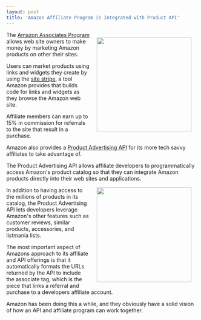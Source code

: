 ```yaml
---
layout: post
title: 'Amazon Affiliate Program is Integrated with Product API'
---
```

<img style="padding: 15px;" src="http://kinlane-productions.s3.amazonaws.com/amazon/affiliate/amazon-affiliates.png" alt="" width="250" align="right" />The <a title="Amazon Associates Program" href="https://affiliate-program.amazon.com/">Amazon Associates Program</a> allows web site owners to make money by marketing Amazon products on other their sites.<p></p>
Users can market products using links and widgets they create by using the <a title="site stripe" href="https://affiliate-program.amazon.com/gp/associates/help/stripe.html?ie=UTF8&amp;pf_rd_t=501&amp;ref_=amb_link_354365602_1&amp;pf_rd_m=ATVPDKIKX0DER&amp;pf_rd_p=&amp;pf_rd_s=assoc-right-2&amp;pf_rd_r=&amp;pf_rd_i=assoc_join_landing_blurb">site stripe</a>, a tool Amazon provides that builds code for links and widgets as they browse the Amazon web site.<p></p>
Affiliate members can earn up to 15% in commission for referrals to the site that result in a purchase.<p></p>
Amazon also provides a <a title="Product Advertising API" href="https://affiliate-program.amazon.com/gp/advertising/api/detail/main.html?ie=UTF8&amp;pf_rd_t=501&amp;ref_=amb_link_84018271_9&amp;pf_rd_m=ATVPDKIKX0DER&amp;pf_rd_p=&amp;pf_rd_s=assoc-right-1&amp;pf_rd_r=&amp;pf_rd_i=assoc_join_menu">Product Advertising API</a> for its more tech savvy affiliates to take advantage of.<p></p>
The Product Advertising API allows affiliate developers to programmatically access Amazon's product catalog so that they can integrate Amazon products directly into their web sites and applications.<img style="padding: 15px;" src="http://kinlane-productions.s3.amazonaws.com/amazon/affiliate/amazon-affiliate-images.png" alt="" width="250" align="right" /><p></p>
In addition to having access to the millions of products in its catalog, the Product Advertising API lets developers leverage Amazon's other features such as customer reviews, similar products, accessories, and listmania lists.<p></p>
The most important aspect of Amazons approach to its affiliate and API offerings is that it automatically formats the URLs returned by the API to include the associate tag, which is the piece that links a referral and purchase to a developers affiliate account.<p></p>
Amazon has been doing this a while, and they obviously have a solid vision of how an API and affiliate program can work together.